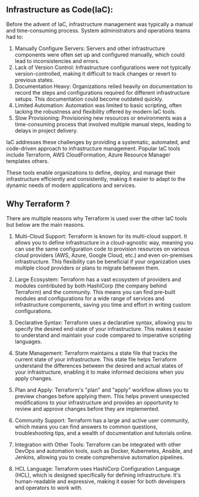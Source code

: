Infrastructure as Code(IaC):
----------------------------
Before the advent of IaC, infrastructure management was typically a manual
and time-consuming process. System administrators and operations teams had to:

1. Manually Configure Servers: Servers and other infrastructure components were often set up and configured manually, 
which could lead to inconsistencies and errors.
2. Lack of Version Control: Infrastructure configurations were not typically version-controlled, making it difficult to 
track changes or revert to previous states.
3. Documentation Heavy: Organizations relied heavily on documentation to record the steps and configurations required for 
different infrastructure setups. This documentation could become outdated quickly.
4. Limited Automation: Automation was limited to basic scripting, often lacking the robustness and flexibility offered by 
modern IaC tools.
5. Slow Provisioning: Provisioning new resources or environments was a time-consuming process that involved multiple manual 
steps, leading to delays in project delivery.

IaC addresses these challenges by providing a systematic, automated, and code-driven approach to infrastructure management. 
Popular IaC tools include Terraform, AWS CloudFormation, Azure Resource Manager templates others.

These tools enable organizations to define, deploy, and manage their infrastructure efficiently and consistently, making it 
easier to adapt to the dynamic needs of modern applications and services.

Why Terraform ?
-------------
There are multiple reasons why Terraform is used over the other IaC tools but below are the main reasons.

1. Multi-Cloud Support: Terraform is known for its multi-cloud support. It allows you to define infrastructure in a
cloud-agnostic way, meaning you can use the same configuration code to provision resources on various cloud providers
(AWS, Azure, Google Cloud, etc.) and even on-premises infrastructure. This flexibility can be beneficial if your organization uses multiple cloud providers or plans to migrate between them.

2. Large Ecosystem: Terraform has a vast ecosystem of providers and modules contributed by both HashiCorp (the company behind Terraform) and the community. This means you can find pre-built modules and configurations for a
wide range of services and infrastructure components, saving you time and effort in writing custom configurations.

3. Declarative Syntax: Terraform uses a declarative syntax, allowing you to specify the desired end-state of your
infrastructure. This makes it easier to understand and maintain your code compared to imperative scripting languages.

4. State Management: Terraform maintains a state file that tracks the current state of your infrastructure.
This state file helps Terraform understand the differences between the desired and actual states of your infrastructure,
enabling it to make informed decisions when you apply changes.

5. Plan and Apply: Terraform's "plan" and "apply" workflow allows you to preview changes before applying them.
This helps prevent unexpected modifications to your infrastructure and provides an opportunity to review and approve
changes before they are implemented.

6. Community Support: Terraform has a large and active user community, which means you can find answers to common
questions, troubleshooting tips, and a wealth of documentation and tutorials online.

7. Integration with Other Tools: Terraform can be integrated with other DevOps and automation tools, such as Docker,
Kubernetes, Ansible, and Jenkins, allowing you to create comprehensive automation pipelines.

8. HCL Language: Terraform uses HashiCorp Configuration Language (HCL), which is designed specifically for defining
infrastructure. It's human-readable and expressive, making it easier for both developers and operators to work with.
